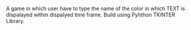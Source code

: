  A game in which user have to type the name of the color in which TEXT is dispalayed within dispalyed time frame. Build using Pyhthon TKINTER Library.

